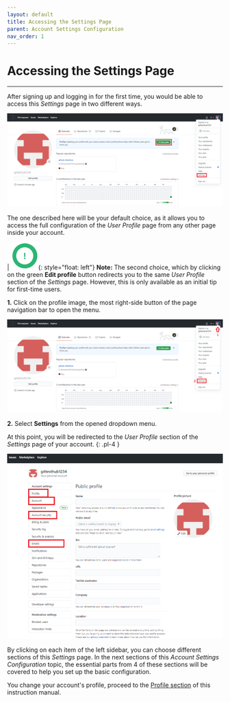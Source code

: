 ```yaml
---
layout: default
title: Accessing the Settings Page
parent: Account Settings Configuration
nav_order: 1
---
```


# **Accessing the Settings Page**

---

After signing up and logging in for the first time, you would be able to access this _Settings_ page in two different ways.

!["2 Ways to access to Settings from the Home Page"](https://github.com/orion13579/COMM-2216-SetE-Group6/blob/gh-pages/assets/images/HomePageToProfile-edited.png?raw=true)

The one described here will be your default choice, as it allows you to access the full configuration of the _User Profile_ page from any other page inside your account.

|   !["Note Symbol"](https://github.com/orion13579/COMM-2216-SetE-Group6/blob/gh-pages/assets/images/Note.png?raw=true){: style="float: left"} **Note:** The second choice, which by clicking on the green **Edit profile** button redirects you to the same _User Profile_ section of the _Settings_ page. However, this is only available as an initial tip for first-time users.

**1.** Click on the profile image, the most right-side button of the page navigation bar to open the menu.

!["Steps to access Settings from the Home Page"](https://github.com/orion13579/COMM-2216-SetE-Group6/blob/gh-pages/assets/images/HomePageToProfile-edited2.png?raw=true)

**2.** Select **Settings** from the opened dropdown menu.

At this point, you will be redirected to the _User Profile_ section of the _Settings_ page of your account.
{: .pl-4 }

!["Four covered sections of Settings"](https://github.com/orion13579/COMM-2216-SetE-Group6/blob/gh-pages/assets/images/SettingsMainPage-edited.png?raw=true)

By clicking on each item of the left sidebar, you can choose different sections of this _Settings_ page. In the next sections of this _Account Settings Configuration_ topic, the essential parts from 4 of these sections will be covered to help you set up the basic configuration.

You change your account's profile, proceed to the [Profile section](https://orion13579.github.io/COMM-2216-SetE-Group6/docs/ui-components/labels/) of this instruction manual.
